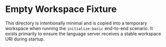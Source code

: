 # Empty Workspace Fixture

This directory is intentionally minimal and is copied into a temporary workspace when running the `initialize-basic`
end-to-end scenario. It exists primarily to ensure the language server receives a stable workspace URI during startup.
